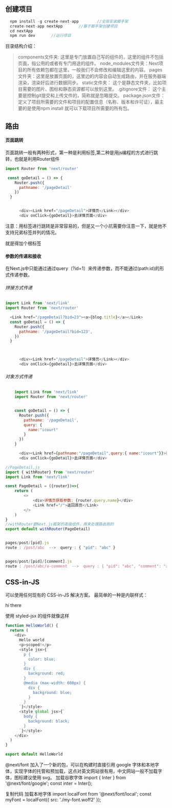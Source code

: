 
## 创建项目

```js
  npm install -g create-next-app		//全局安装脚手架
  create-next-app nextApp		//基于脚手架创建项目
  cd nextApp
  npm run dev		//运行项目
```


目录结构介绍：
> components文件夹: 这里是专门放置自己写的组件的，这里的组件不包括页面，指公用的或者有专门用途的组件。
> node_modules文件夹：Next项目的所有依赖包都在这里，一般我们不会修改和编辑这里的内容。
> pages文件夹：这里是放置页面的，这里边的内容会自动生成路由，并在服务器端渲染，渲染好后进行数据同步。
> static文件夹： 这个是静态文件夹，比如项目需要的图片、图标和静态资源都可以放到这里。
> .gitignore文件： 这个主要是控制git提交和上传文件的，简称就是忽略提交。
> package.json文件：定义了项目所需要的文件和项目的配置信息（名称、版本和许可证），最主要的是使用npm install 就可以下载项目所需要的所有包。


## 路由

#### 页面跳转

页面跳转一般有两种形式，第一种是利用标签<Link>,第二种是用js编程的方式进行跳转，也就是利用Router组件
```js
import Router from 'next/router'

 const goDetail = () => {
    Router.push({
      pathname: '/pageDetail'
    })
  }


      <div><Link href="/pageDetail">详情页</Link></div>
      <div onClick={goDetail}>去详情页面</div>
```


注意：用<Link>标签进行跳转是非常容易的，但是又一个小坑需要你注意一下，就是他不支持兄弟标签并列的情况。

就是得加个根标签


#### 参数的传递和接收

在Next.js中只能通过通过query（?id=1）来传递参数，而不能通过(path:id)的形式传递参数。

###### 拼接方式传递
```js
import Link from 'next/link'
import Router from 'next/router'

  <Link href="/pageDetail?bid=23"><a>{blog.title}</a></Link>
  const goDetail = () => {
    Router.push({
      pathname: '/pageDetail?bid=123',
    })
  }



      <div><Link href="/pageDetail">详情页</Link></div>
      <div onClick={goDetail}>去详情页面</div>
```
###### 对象方式传递

```js
    import Link from 'next/link'
    import Router from 'next/router'


    const goDetail = () => {
      Router.push({
        pathname: '/pageDetail',
        query: {
          name:"icourt"
        }
      })
    }

      <div><Link href={pathname:"/pageDetail",query:{ name:"icourt"}}>详情页</Link></div>
      <div onClick={goDetail}>去详情页面</div>
```



```js
//PageDetail.js
import { withRouter} from 'next/router'
import Link from 'next/link'

const PageDetail = ({router})=>{
    return (
        <>
            <div>详情页获取参数: {router.query.name}</div>
            <Link href="/">返回首页</Link>
        </>
    )
}
//withRouter是Next.js框架的高级组件，用来处理路由用的
export default withRouter(PageDetail)

```


<!-- 动态路由 -->
```js

pages/post/[pid].js
route : /post/abc  -->  query : { "pid": "abc" }


pages/post/[pid]/[comment].js
route : /post/abc/a-comment  -->  query : { "pid": "abc", "comment": "a-comment" }

```


## CSS-in-JS
可以使用任何现有的 CSS-in-JS 解决方案。 最简单的一种是内联样式：
<p style={{ color: 'red' }}>hi there</p>

使用 styled-jsx 的组件就像这样
```js
function HelloWorld() {
  return (
    <div>
      Hello world
      <p>scoped!</p>
      <style jsx>{`
        p {
          color: blue;
        }
        div {
          background: red;
        }
        @media (max-width: 600px) {
          div {
            background: blue;
          }
        }
      `}</style>
      <style global jsx>{`
        body {
          background: black;
        }
      `}</style>
    </div>
  )
}

export default HelloWorld

```


@next/font
加入了一个新的包，可以在构建时直接引用 google 字体和本地字体，实现字体的托管和预加载，这点对英文网站很有用，中文网站一般不加载字体，图标建议使用 svg。
加载谷歌字体
import { Inter } from '@next/font/google';
const inter = Inter();
<html className={inter.className}>
复制代码
加载本地字体
import localFont from '@next/font/local';
const myFont = localFont({ src: './my-font.woff2' });
<html className={myFont.className}>


